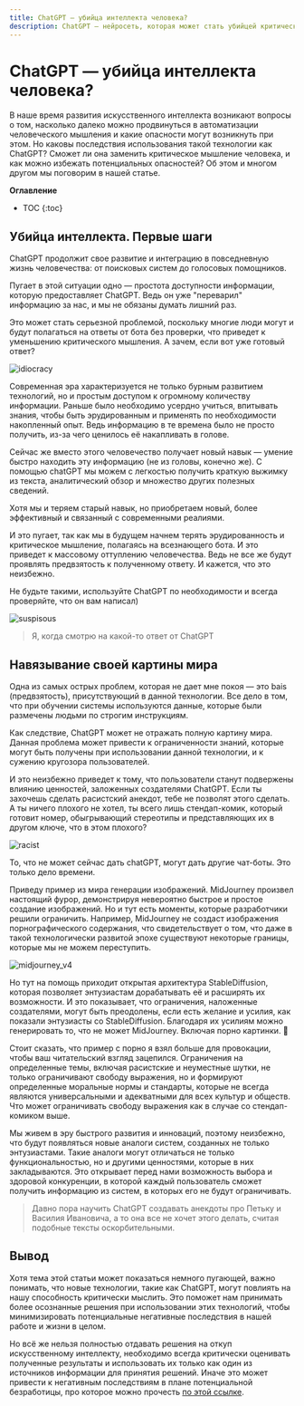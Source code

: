 ```yaml
---
title: ChatGPT — убийца интеллекта человека?
description: ChatGPT — нейросеть, которая может стать убийцей критического мышления человека, но можно ли избежать такого исхода?
---
```

# ChatGPT — убийца интеллекта человека?

В наше время развития искусственного интеллекта возникают вопросы о том, насколько далеко можно продвинуться в автоматизации человеческого мышления и какие опасности могут возникнуть при этом. Но каковы последствия использования такой технологии как ChatGPT? Сможет ли она заменить критическое мышление человека, и как можно избежать потенциальных опасностей? Об этом и многом другом мы поговорим в нашей статье.

**Оглавление**

* TOC
{:toc}

## Убийца интеллекта. Первые шаги

СhatGPT продолжит свое развитие и интеграцию в повседневную жизнь человечества: от поисковых систем до голосовых помощников.

Пугает в этой ситуации одно — простота доступности информации, которую предоставляет ChatGPT. Ведь он уже "переварил" информацию за нас, и мы не обязаны думать лишний раз. 

Это может стать серьезной проблемой, поскольку многие люди могут и будут полагаться на ответы от бота без проверки, что приведет к уменьшению критического мышления. А зачем, если вот уже готовый ответ?

![idiocracy](/chatgpt_manual/images/ChatGPT_makes_us_stupid/idiocracy.jpg)

Современная эра характеризуется не только бурным развитием технологий, но и простым доступом к огромному количеству информации. Раньше было необходимо усердно учиться, впитывать знания, чтобы быть эрудированным и применять по необходимости накопленный опыт. Ведь информацию в те времена было не просто получить, из-за чего ценилось её накапливать в голове.

Сейчас же вместо этого человечество получает новый навык — умение быстро находить эту информацию (не из головы, конечно же). С помощью chatGPT мы можем с легкостью получить краткую выжимку из текста, аналитический обзор и множество других полезных сведений. 

Хотя мы и теряем старый навык, но приобретаем новый, более эффективный и связанный с современными реалиями.

И это пугает, так как мы в будущем начнем терять эрудированность и критическое мышление, полагаясь на всезнающего бота. И это приведет к массовому оттуплению человечества. Ведь не все же будут проявлять предвзятость к полученному ответу. И кажется, что это неизбежно.

Не будьте такими, используйте ChatGPT по необходимости и всегда проверяйте, что он вам написал)

![suspisous](/chatgpt_manual/images/ChatGPT_makes_us_stupid/suspisous.jpg)

> Я, когда смотрю на какой-то ответ от ChatGPT

## Навязывание своей картины мира

Одна из самых острых проблем, которая не дает мне покоя — это bais (предвзятость), присутствующий в данной технологии. Все дело в том, что при обучении системы используются данные, которые были размечены людьми по строгим инструкциям. 

Как следствие, ChatGPT может не отражать полную картину мира. Данная проблема может привести к ограниченности знаний, которые могут быть получены при использовании данной технологии, и к сужению кругозора пользователей.

И это неизбежно приведет к тому, что пользователи станут подвержены влиянию ценностей, заложенных создателями ChatGPT. Если ты захочешь сделать расистский анекдот, тебе не позволят этого сделать. А ты ничего плохого не хотел, ты всего лишь стендап-комик, который готовит номер, обыгрывающий стереотипы и представляющих их в другом ключе, что в этом плохого?

![racist](/chatgpt_manual/images/ChatGPT_makes_us_stupid/racist.jpg)

То, что не может сейчас дать chatGPT, могут дать другие чат-боты. Это только дело времени.

Приведу пример из мира генерации изображений. MidJourney произвел настоящий фурор, демонстрируя невероятно быстрое и простое создание изображений. Но и тут есть моменты, которые разработчики решили ограничить. Например, MidJourney не создаст изображения порнографического содержания, что свидетельствует о том, что даже в такой технологически развитой эпохе существуют некоторые границы, которые мы не можем переступить.

![midjourney_v4](/chatgpt_manual/images/ChatGPT_makes_us_stupid/midjourney_v4.jpg)

Но тут на помощь приходит открытая архитектура StableDiffusion, которая позволяет энтузиастам дорабатывать её и расширять их возможности. И это показывает, что ограничения, наложенные создателями, могут быть преодолены, если есть желание и усилия, как показали энтузиасты со StableDiffusion. Благодаря их усилиям можно генерировать то, что не может MidJourney.  Включая порно картинки. 👀

Стоит сказать, что пример с порно я взял больше для провокации, чтобы ваш читательский взгляд зацепился. Ограничения на определенные темы, включая расистские и неуместные шутки, не только ограничивают свободу выражения, но и формируют определенные моральные нормы и стандарты, которые не всегда являются универсальными и адекватными для всех культур и обществ. Что может ограничивать свободу выражения как в случае со стендап-комиком выше.

Мы живем в эру быстрого развития и инноваций, поэтому неизбежно, что будут появляться новые аналоги систем, созданных не только энтузиастами. Такие аналоги могут отличаться не только функциональностью, но и другими ценностями, которые в них закладываются. Это открывает перед нами возможность выбора и здоровой конкуренции, в которой каждый пользователь сможет получить информацию из систем, в которых его не будут ограничивать. 

> Давно пора научить ChatGPT создавать анекдоты про Петьку и Василия Ивановича, а то она все не хочет этого делать, считая подобные тексты оскорбительными.

## Вывод

Хотя тема этой статьи может показаться немного пугающей, важно понимать, что новые технологии, такие как ChatGPT, могут повлиять на нашу способность критически мыслить. Это поможет нам принимать более осознанные решения при использовании этих технологий, чтобы минимизировать потенциальные негативные последствия в нашей работе и жизни в целом.

Но всё же нельзя полностью отдавать решения на откуп искусственному интеллекту, необходимо всегда критически оценивать полученные результаты и использовать их только как один из источников информации для принятия решений. Иначе это может привести к негативным последствиям в плане потенциальной безработицы, про которое можно прочесть [по этой ссылке](/chatgpt_manual/pages/future_of_ChatGPT).

